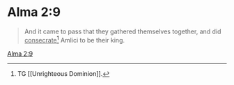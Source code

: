 # Alma 2:9

> And it came to pass that they gathered themselves together, and did <u>consecrate</u>[^a] Amlici to be their king.

[Alma 2:9](https://www.churchofjesuschrist.org/study/scriptures/bofm/alma/2?lang=eng&id=p9#p9)


[^a]: TG [[Unrighteous Dominion]].

